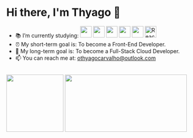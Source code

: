 # Hi there, I'm Thyago 👋 



- 📚 I’m currently studying: <img height=30em src="https://cdn.jsdelivr.net/gh/devicons/devicon/icons/html5/html5-original.svg" /> <img height=30em src="https://cdn.jsdelivr.net/gh/devicons/devicon/icons/css3/css3-original.svg" /> <img height=30em src="https://cdn.jsdelivr.net/gh/devicons/devicon/icons/javascript/javascript-plain.svg" /> <img height=30em src="https://cdn.jsdelivr.net/gh/devicons/devicon/icons/sass/sass-original.svg" /> <img height=30em src="https://cdn.jsdelivr.net/gh/devicons/devicon/icons/bootstrap/bootstrap-original.svg" /> <img height=30em src="https://cdn-icons-png.flaticon.com/512/1260/1260775.png" alt="ReactJS"/>
- ⏰ My short-term goal is: To become a Front-End Developer.
- 📆 My long-term goal is: To become a Full-Stack Cloud Developer. 
- 📫 You can reach me at: <a src="mailto:othyagocarvalho@outlook.com">othyagocarvalho@outlook.com</a>


##

<div> 
<img height=150rem src="https://github-readme-stats.vercel.app/api?username=OThyagoCarvalho&count_private=true&theme=merko&show_icons=true">
<img width=320px height=150rem src="https://github-readme-stats.vercel.app/api/top-langs/?username=OThyagoCarvalho&layout=compact&theme=merko">
</div>
